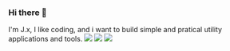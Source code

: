 ### Hi there 👋
I'm J.x, I like coding, and i want to build simple and pratical utility applications and tools.
![](https://github-profile-summary-cards.vercel.app/api/cards/profile-details?username=ClearXs&theme=2077)
![](http://github-profile-summary-cards.vercel.app/api/cards/stats?username=ClearXs&theme=2077)
![](https://github-readme-stats.vercel.app/api/top-langs/?username=clearxs&layout=compact&langs_count=10)
<!--
**ClearXs/ClearXs** is a ✨ _special_ ✨ repository because its `README.md` (this file) appears on your GitHub profile.

Here are some ideas to get you started:

- 🔭 I’m currently working on ...
- 🌱 I’m currently learning ...
- 👯 I’m looking to collaborate on ...
- 🤔 I’m looking for help with ...
- 💬 Ask me about ...
- 📫 How to reach me: ...
- 😄 Pronouns: ...
- ⚡ Fun fact: ...
-->
